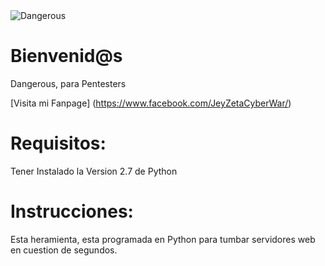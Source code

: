 <img src="http://i.imgur.com/eFApCw6.png" title="Dangerous">

# Bienvenid@s

Dangerous, para Pentesters

[Visita mi Fanpage] (https://www.facebook.com/JeyZetaCyberWar/)

# Requisitos:

Tener Instalado la Version 2.7 de Python

# Instrucciones:

Esta heramienta, esta programada en Python para tumbar servidores web en cuestion de segundos.
